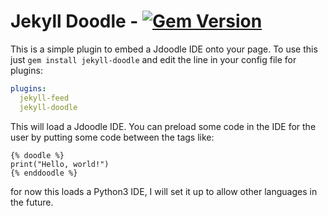 # Jekyll Doodle - [![Gem Version](https://badge.fury.io/rb/jekyll-doodle.svg)](https://badge.fury.io/rb/jekyll-doodle)

This is a simple plugin to embed a Jdoodle IDE onto your page. To use this just `gem install jekyll-doodle` and edit the line in your config file for plugins:

```yaml
plugins:
  jekyll-feed
  jekyll-doodle
```
This will load a Jdoodle IDE. You can preload some code in the IDE for the user by putting some code between the tags like:

```
{% doodle %}
print("Hello, world!")
{% enddoodle %}
```

for now this loads a Python3 IDE, I will set it up to allow other languages in the future.